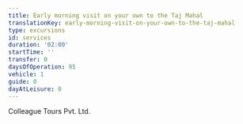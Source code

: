 ```yaml
---
title: Early morning visit on your own to the Taj Mahal
translationKey: early-morning-visit-on-your-own-to-the-taj-mahal
type: excursions
id: services
duration: '02:00'
startTime: ''
transfer: 0
daysOfOperation: 95
vehicle: 1
guide: 0
dayAtLeisure: 0
---
```

Colleague Tours Pvt. Ltd.